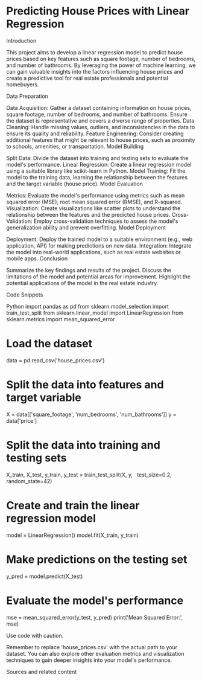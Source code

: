 # Predicting House Prices with Linear Regression
Introduction

This project aims to develop a linear regression model to predict house prices based on key features such as square footage, number of bedrooms, and number of bathrooms. By leveraging the power of machine learning, we can gain valuable insights into the factors influencing house prices and create a predictive tool for real estate professionals and potential homebuyers.   

Data Preparation

Data Acquisition: Gather a dataset containing information on house prices, square footage, number of bedrooms, and number of bathrooms. Ensure the dataset is representative and covers a diverse range of properties.
Data Cleaning: Handle missing values, outliers, and inconsistencies in the data to ensure its quality and reliability.
Feature Engineering: Consider creating additional features that might be relevant to house prices, such as proximity to schools, amenities, or transportation.
Model Building

Split Data: Divide the dataset into training and testing sets to evaluate the model's performance.
Linear Regression: Create a linear regression model using a suitable library like scikit-learn in Python.
Model Training: Fit the model to the training data, learning the relationship between the features and the target variable (house price).
Model Evaluation

Metrics: Evaluate the model's performance using metrics such as mean squared error (MSE), root mean squared error (RMSE), and R-squared.
Visualization: Create visualizations like scatter plots to understand the relationship between the features and the predicted house prices.
Cross-Validation: Employ cross-validation techniques to assess the model's generalization ability and prevent overfitting.
Model Deployment

Deployment: Deploy the trained model to a suitable environment (e.g., web application, API) for making predictions on new data.
Integration: Integrate the model into real-world applications, such as real estate websites or mobile apps.
Conclusion

Summarize the key findings and results of the project. Discuss the limitations of the model and potential areas for improvement. Highlight the potential applications of the model in the real estate industry.

Code Snippets

Python
import pandas as pd
from sklearn.model_selection import train_test_split
from sklearn.linear_model import LinearRegression
from sklearn.metrics import mean_squared_error

# Load the dataset
data = pd.read_csv('house_prices.csv')   


# Split the data into features and target variable
X = data[['square_footage', 'num_bedrooms', 'num_bathrooms']]
y = data['price']

# Split the data into training and testing sets
X_train, X_test, y_train, y_test = train_test_split(X, y,   
 test_size=0.2, random_state=42)

# Create and train the linear regression model
model = LinearRegression()
model.fit(X_train, y_train)

# Make predictions on the testing set
y_pred = model.predict(X_test)

# Evaluate the model's performance
mse = mean_squared_error(y_test, y_pred)
print('Mean Squared Error:', mse)   

Use code with caution.

Remember to replace 'house_prices.csv' with the actual path to your dataset. You can also explore other evaluation metrics and visualization techniques to gain deeper insights into your model's performance.


Sources and related content
